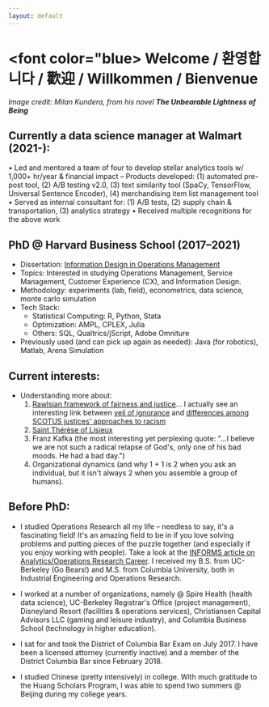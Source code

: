```yaml
---
layout: default
---
```

# <font color="blue> Welcome / 환영합니다 / 歡迎 / Willkommen / Bienvenue </font>
<em>Image credit: Milan Kundera, from his novel <strong>The Unbearable Lightness of Being</strong></em>

## Currently a data science manager at Walmart (2021-):
• Led and mentored a team of four to develop stellar analytics tools w/ 1,000+ hr/year & financial impact
– Products developed: (1) automated pre-post tool, (2) A/B testing v2.0, (3) text similarity tool (SpaCy, TensorFlow, Universal Sentence Encoder), (4) merchandising item list management tool
• Served as internal consultant for: (1) A/B tests, (2) supply chain & transportation, (3) analytics strategy
• Received multiple recognitions for the above work

## PhD @ Harvard Business School (2017–2021)
- Dissertation: [Information Design in Operations Management](https://dash.harvard.edu/handle/1/37370132)
- Topics: Interested in studying Operations Management, Service Management, Customer Experience (CX), and Information Design.
- Methodology: experiments (lab, field), econometrics, data science, monte carlo simulation
- Tech Stack:
  - Statistical Computing: R, Python, Stata
  - Optimization: AMPL, CPLEX, Julia
  - Others: SQL, Qualtrics/jScript, Adobe Omniture
- Previously used (and can pick up again as needed): Java (for robotics), Matlab, Arena Simulation

## Current interests:
- Understanding more about:
  1. [Rawlsian framework of fairness and justice](https://plato.stanford.edu/entries/rawls/#JusFaiJusWitLibSoc)... I actually see an interesting link between [veil of ignorance](https://ethicsunwrapped.utexas.edu/glossary/veil-of-ignorance) and [differences among SCOTUS justices' approaches to racism](https://www.corteidh.or.cr/tablas/r33547.pdf)
  2. [Saint Thérèse of Lisieux](https://www.littleflower.org/st-therese/)
  3. Franz Kafka (the most interesting yet perplexing quote: "...I believe we are not such a radical relapse of God's, only one of his bad moods. He had a bad day.")
  4. Organizational dynamics (and why 1 + 1 is 2 when you ask an individual, but it isn't always 2 when you assemble a group of humans).

## Before PhD: 

- I studied Operations Research all my life – needless to say, it's a fascinating field! It's an amazing field to be in if you love solving problems and putting pieces of the puzzle together (and especially if you enjoy working with people). Take a look at the [INFORMS article on Analytics/Operations Research Career](https://www.informs.org/Resource-Center/INFORMS-Student-Union/Consider-an-Analytics-OR-Career). I received my B.S. from UC-Berkeley (Go Bears!) and M.S. from Columbia University, both in Industrial Engineering and Operations Research.

- I worked at a number of organizations, namely @ Spire Health (health data science), UC-Berkeley Registrar's Office (project management), Disneyland Resort (facilities & operations services), Christiansen Capital Advisors LLC (gaming and leisure industry), and Columbia Business School (technology in higher education). 

- I sat for and took the District of Columbia Bar Exam on July 2017. I have been a licensed attorney (currently inactive) and a member of the District Columbia Bar since February 2018.

- I studied Chinese (pretty intensively) in college. With much gratitude to the Huang Scholars Program, I was able to spend two summers @ Beijing during my college years.
